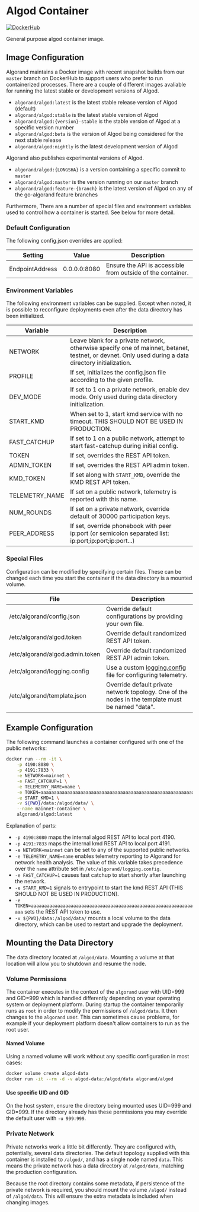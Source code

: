 # Algod Container

[![DockerHub](https://img.shields.io/badge/DockerHub-blue)](https://hub.docker.com/r/algorand/algod)

General purpose algod container image.

## Image Configuration

Algorand maintains a Docker image with recent snapshot builds from our `master` branch on DockerHub to support users who prefer to run containerized processes. There are a couple of different images avaliable for running the latest stable or development versions of Algod.

- `algorand/algod:latest` is the latest stable release version of Algod (default)
- `algorand/algod:stable` is the latest stable version of Algod
- `algorand/algod:{version}-stable` is the stable version of Algod at a specific version number
- `algorand/algod:beta` is the version of Algod being considered for the next stable release
- `algorand/algod:nightly` is the latest development version of Algod

Algorand also publishes experimental versions of Algod.

- `algorand/algod:{LONGSHA}` is a version containing a specific commit to `master`
- `algorand/algod:master` is the version running on our `master` branch
- `algorand/algod:feature-{branch}` is the latest version of Algod on any of the go-algorand feature branches

Furthermore, There are a number of special files and environment variables used to control how a container is started. See below for more detail.

### Default Configuration

The following config.json overrides are applied:

| Setting | Value | Description |
| ------- | ----- | ----------- |
| EndpointAddress | 0.0.0.0:8080 | Ensure the API is accessible from outside of the container. |

### Environment Variables

The following environment variables can be supplied. Except when noted, it is possible to reconfigure deployments even after the data directory has been initialized.

| Variable | Description |
| -------- | ----------- |
| NETWORK        | Leave blank for a private network, otherwise specify one of mainnet, betanet, testnet, or devnet. Only used during a data directory initialization. |
| PROFILE        | If set, initializes the config.json file according to the given profile. |
| DEV_MODE       | If set to 1 on a private network, enable dev mode. Only used during data directory initialization.                                                  |
| START_KMD      | When set to 1, start kmd service with no timeout. THIS SHOULD NOT BE USED IN PRODUCTION.                                                            |
| FAST_CATCHUP   | If set to 1 on a public network, attempt to start fast-catchup during initial config.                                                               |
| TOKEN          | If set, overrides the REST API token.                                                                                                               |
| ADMIN_TOKEN    | If set, overrides the REST API admin token.                                                                                                         |
| KMD_TOKEN      | If set along with `START_KMD`, override the KMD REST API token.                                                                                     |
| TELEMETRY_NAME | If set on a public network, telemetry is reported with this name.                                                                                   |
| NUM_ROUNDS     | If set on a private network, override default of 30000 participation keys.                                                                          |
| PEER_ADDRESS   | If set, override phonebook with peer ip:port (or semicolon separated list: ip:port;ip:port;ip:port...)                                              |

### Special Files

Configuration can be modified by specifying certain files. These can be changed each time you start the container if the data directory is a mounted volume.

| File | Description |
| ---- | ----------- |
| /etc/algorand/config.json | Override default configurations by providing your own file. |
| /etc/algorand/algod.token | Override default randomized REST API token. |
| /etc/algorand/algod.admin.token | Override default randomized REST API admin token. |
| /etc/algorand/logging.config | Use a custom [logging.config](https://developer.algorand.org/docs/run-a-node/reference/telemetry-config/#configuration) file for configuring telemetry. |
 | /etc/algorand/template.json | Override default private network topology. One of the nodes in the template must be named "data".| 

## Example Configuration

The following command launches a container configured with one of the public networks:

```bash
docker run --rm -it \
    -p 4190:8080 \
    -p 4191:7833 \
    -e NETWORK=mainnet \
    -e FAST_CATCHUP=1 \
    -e TELEMETRY_NAME=name \
    -e TOKEN=aaaaaaaaaaaaaaaaaaaaaaaaaaaaaaaaaaaaaaaaaaaaaaaaaaaaaaaaaaaaaaaa \
    -e START_KMD=1 \
    -v ${PWD}/data:/algod/data/ \
    --name mainnet-container \
    algorand/algod:latest
```

Explanation of parts:

* `-p 4190:8080` maps the internal algod REST API to local port 4190.
* `-p 4191:7833` maps the internal kmd REST API to local port 4191.
* `-e NETWORK=mainnet` can be set to any of the supported public networks.
* `-e TELEMETRY_NAME=name` enables telemetry reporting to Algorand for network health analysis. The value of this variable takes precedence over the `name` attribute set in `/etc/algorand/logging.config`.
* `-e FAST_CATCHUP=1` causes fast catchup to start shortly after launching the network.
* `-e START_KMD=1` signals to entrypoint to start the kmd REST API (THIS SHOULD NOT BE USED IN PRODUCTION).
* `-e TOKEN=aaaaaaaaaaaaaaaaaaaaaaaaaaaaaaaaaaaaaaaaaaaaaaaaaaaaaaaaaaaaaaaa` sets the REST API token to use.
* `-v ${PWD}/data:/algod/data/` mounts a local volume to the data directory, which can be used to restart and upgrade the deployment.

## Mounting the Data Directory

The data directory located at `/algod/data`. Mounting a volume at that location will allow you to shutdown and resume the node.

### Volume Permissions

The container executes in the context of the `algorand` user with UID=999 and GID=999 which is handled differently depending on your operating system or deployment platform. During startup the container temporarily runs as `root` in order to modify the permissions of `/algod/data`. It then changes to the `algorand` user. This can sometimes cause problems, for example if your deployment platform doesn't allow containers to run as the root user.

#### Named Volume

Using a named volume will work without any specific configuration in most cases:

```bash
docker volume create algod-data
docker run -it --rm -d -v algod-data:/algod/data algorand/algod
```

#### Use specific UID and GID

On the host system, ensure the directory being mounted uses UID=999 and GID=999. If the directory already has these permissions you may override the default user with `-u 999:999`.

### Private Network

Private networks work a little bit differently. They are configured with, potentially, several data directories. The default topology supplied with this container is installed to `/algod/`, and has a single node named `data`. This means the private network has a data directory at `/algod/data`, matching the production configuration.

Because the root directory contains some metadata, if persistence of the private network is required, you should mount the volume `/algod/` instead of `/algod/data`. This will ensure the extra metadata is included when changing images.
